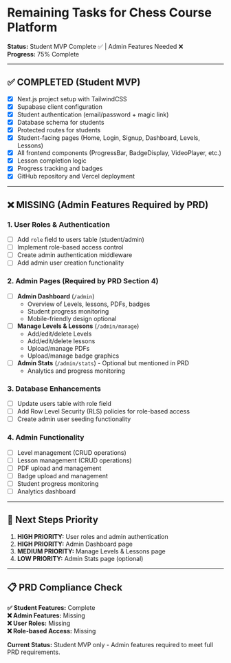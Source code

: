 # Remaining Tasks for Chess Course Platform
**Status:** Student MVP Complete ✅ | Admin Features Needed ❌  
**Progress:** 75% Complete

---

## ✅ COMPLETED (Student MVP)
- [x] Next.js project setup with TailwindCSS
- [x] Supabase client configuration
- [x] Student authentication (email/password + magic link)
- [x] Database schema for students
- [x] Protected routes for students
- [x] Student-facing pages (Home, Login, Signup, Dashboard, Levels, Lessons)
- [x] All frontend components (ProgressBar, BadgeDisplay, VideoPlayer, etc.)
- [x] Lesson completion logic
- [x] Progress tracking and badges
- [x] GitHub repository and Vercel deployment

---

## ❌ MISSING (Admin Features Required by PRD)

### 1. User Roles & Authentication
- [ ] Add `role` field to users table (student/admin)
- [ ] Implement role-based access control
- [ ] Create admin authentication middleware
- [ ] Add admin user creation functionality

### 2. Admin Pages (Required by PRD Section 4)
- [ ] **Admin Dashboard** (`/admin`)
  - Overview of Levels, lessons, PDFs, badges
  - Student progress monitoring
  - Mobile-friendly design optional
- [ ] **Manage Levels & Lessons** (`/admin/manage`)
  - Add/edit/delete Levels
  - Add/edit/delete lessons
  - Upload/manage PDFs
  - Upload/manage badge graphics
- [ ] **Admin Stats** (`/admin/stats`) - Optional but mentioned in PRD
  - Analytics and progress monitoring

### 3. Database Enhancements
- [ ] Update users table with role field
- [ ] Add Row Level Security (RLS) policies for role-based access
- [ ] Create admin user seeding functionality

### 4. Admin Functionality
- [ ] Level management (CRUD operations)
- [ ] Lesson management (CRUD operations)
- [ ] PDF upload and management
- [ ] Badge upload and management
- [ ] Student progress monitoring
- [ ] Analytics dashboard

---

## 🎯 Next Steps Priority

1. **HIGH PRIORITY:** User roles and admin authentication
2. **HIGH PRIORITY:** Admin Dashboard page
3. **MEDIUM PRIORITY:** Manage Levels & Lessons page
4. **LOW PRIORITY:** Admin Stats page (optional)

---

## 📋 PRD Compliance Check

**✅ Student Features:** Complete  
**❌ Admin Features:** Missing  
**❌ User Roles:** Missing  
**❌ Role-based Access:** Missing  

**Current Status:** Student MVP only - Admin features required to meet full PRD requirements.